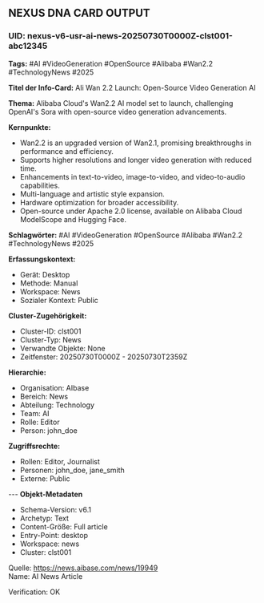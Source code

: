 ## NEXUS DNA CARD OUTPUT

### UID: nexus-v6-usr-ai-news-20250730T0000Z-clst001-abc12345
**Tags:** #AI #VideoGeneration #OpenSource #Alibaba #Wan2.2 #TechnologyNews #2025

**Titel der Info-Card:** Ali Wan 2.2 Launch: Open-Source Video Generation AI

**Thema:** Alibaba Cloud's Wan2.2 AI model set to launch, challenging OpenAI's Sora with open-source video generation advancements.

**Kernpunkte:**
- Wan2.2 is an upgraded version of Wan2.1, promising breakthroughs in performance and efficiency.
- Supports higher resolutions and longer video generation with reduced time.
- Enhancements in text-to-video, image-to-video, and video-to-audio capabilities.
- Multi-language and artistic style expansion.
- Hardware optimization for broader accessibility.
- Open-source under Apache 2.0 license, available on Alibaba Cloud ModelScope and Hugging Face.

**Schlagwörter:** #AI #VideoGeneration #OpenSource #Alibaba #Wan2.2 #TechnologyNews #2025



**Erfassungskontext:**
- Gerät: Desktop
- Methode: Manual
- Workspace: News
- Sozialer Kontext: Public

**Cluster-Zugehörigkeit:**
- Cluster-ID: clst001
- Cluster-Typ: News
- Verwandte Objekte: None
- Zeitfenster: 20250730T0000Z - 20250730T2359Z

**Hierarchie:**
- Organisation: AIbase
- Bereich: News
- Abteilung: Technology
- Team: AI
- Rolle: Editor
- Person: john_doe

**Zugriffsrechte:**
- Rollen: Editor, Journalist
- Personen: john_doe, jane_smith
- Externe: Public

--- **Objekt-Metadaten**
- Schema-Version: v6.1
- Archetyp: Text
- Content-Größe: Full article
- Entry-Point: desktop
- Workspace: news
- Cluster: clst001

Quelle: https://news.aibase.com/news/19949  
Name: AI News Article

Verification: OK